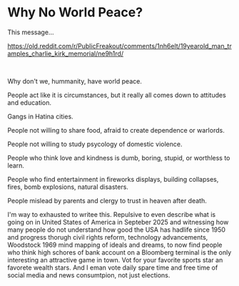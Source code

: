 # Why No World Peace?

This message...

https://old.reddit.com/r/PublicFreakout/comments/1nh6elt/19yearold_man_tramples_charlie_kirk_memorial/ne9h1rd/

&nbsp;

Why don't we, hummanity, have world peace.

People act like it is circumstances, but it really all comes down to attitudes and education.

Gangs in Hatina cities.

People not willing to share food, afraid to create dependence or warlords.   

People not willing to study psycology of domestic violence.  

People who think love and kindness is dumb, boring, stupid, or worthless to learn.   

People who find entertainment in fireworks displays, building collapses, fires, bomb explosions, natural disasters. 

People mislead by parents and clergy to trust in heaven after death.

I'm way to exhausted to writee this. Repulsive to even describe what is going on in United States of America in Septeber 2025 and witnessing how many people do not understand how good the USA has hadlife since 1950 and progress thorugh civil rights reform, technology advancements, Woodstock 1969 mind mapping of ideals and dreams, to now find people who think high schores of bank account on a Bloomberg terminal is the only interesting an attractive game in town. Vot for your favorite sports star an favorete wealth stars. And I eman vote daily spare time and free time of social media and news consumtpion, not just elections.
